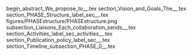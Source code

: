 begin_abstract_We_propose_to__.tex
section_Vision_and_Goals_The__.tex
section_PHASE_Structure_label_sec__.tex
figures/PHASEstructure/PHASEstructure.png
subsection_Liaisons_Each_collaboration_sends__.tex
section_Activities_label_sec_activities__.tex
section_Publication_policy_label_sec__.tex
section_Timeline_subsection_PHASE_0__.tex
